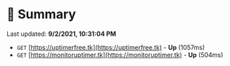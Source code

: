 # 📖 Summary
Last updated: **9/2/2021, 10:31:04 PM**

- `GET` [https://uptimerfree.tk](https://uptimerfree.tk) - **Up** (1057ms)
- `GET` [https://monitoruptimer.tk](https://monitoruptimer.tk) - **Up** (504ms)
